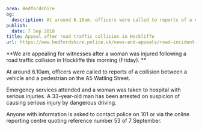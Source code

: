 ```yaml
area: Bedfordshire
og:
  description: At around 6.10am, officers were called to reports of a collision between a vehicle and a pedestrian on the A5 Watling Street.
publish:
  date: 7 Sep 2018
title: Appeal after road traffic collision in Hockliffe
url: https://www.bedfordshire.police.uk/news-and-appeals/road-incident-hockliffe-sept18
```

**We are appealing for witnesses after a woman was injured following a road traffic collision in Hockliffe this morning (Friday). **

At around 6.10am, officers were called to reports of a collision between a vehicle and a pedestrian on the A5 Watling Street.

Emergency services attended and a woman was taken to hospital with serious injuries. A 33-year-old man has been arrested on suspicion of causing serious injury by dangerous driving.

Anyone with information is asked to contact police on 101 or via the online reporting centre quoting reference number 53 of 7 September.
